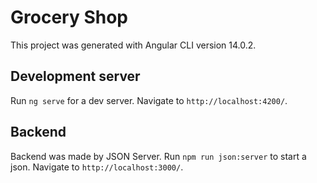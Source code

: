 # Grocery Shop
This project was generated with Angular CLI version 14.0.2.

## Development server
Run `ng serve` for a dev server. Navigate to `http://localhost:4200/`.

## Backend
Backend was made by JSON Server.
Run `npm run json:server` to start a json. Navigate to `http://localhost:3000/`.